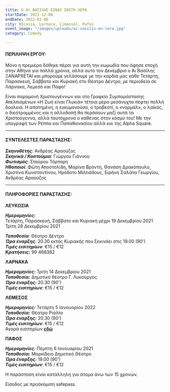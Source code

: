 ```yaml
---
title: Ο Αϊ ΒΑΣΙΛΗΣ ΕΙΝΑΙ ΣΚΕΤΗ ΛΕΡΑ
startDate: 2021-12-08
endDate: 2022-01-06
city: NIcosia, Larnaca, Limassol, Pafos
event_image: "/images/uploads/ai-vasilis-en-lera.jpg"
category: Comedy

---
```

#### ΠΕΡΙΛΗΨΗ ΕΡΓΟΥ:

Μόνο η πρεμιέρα δόθηκε πέρσι για αυτή την κωμωδία που άφησε εποχή στην Αθήνα για πολλά χρόνια, αλλά αυτό τον Δεκέμβριο ο Άι Βασίλης ΞΑΝΑΡΧΕΤΑΙ και μπορούμε γελάσουμε με την καρδιά μας κάθε Τετάρτη, Παρασκευή, Σάββατο και Κυριακή στο Θέατρο Δέντρο, με περιοδεία σε Λάρνακα, Λεμεσό και Πάφο!

Είναι παραμονή Χριστουγέννων και στο Γραφείο Συμπαράστασης Απελπισμένων «Η Ζωή είναι Γλυκιά» τέτοια μέρα μεσάνυχτα πέφτει πολλή δουλειά. Η απατημένη, η εγκυμονούσα, ο τραβεστί, ο «νορμάλ», ο λαϊκός, ο διεστραμμένος και η αλλοδαπή θα περάσουν μαζί αυτά τα Χριστούγεννα, αλλά ταυτόχρονα ο καθένας στον κόσμο του! Με την υπογραφή των Ρέππα και Παπαθανασίου αλλά και της Alpha Square.

***

#### ΣΥΝΤΕΛΕΣΤΕΣ ΠΑΡΑΣΤΑΣΗΣ:

**_Σκηνοθέτης_**: Ανδρέας Αραούζος  
**_Σκηνικά / Κοστούμια_**: Γιώργου Γιάννου  
**_Φωτισμός_**: Σταύρου Τάρταρη  
**_Ηθοποιοί_**: Φώτη Αποστολίδη, Μαρίνα Βρόντη, Θανάση Δρακόπουλο, Χριστίνα Κωνσταντίνου, Ηρόδοτο Μιλτιάδους, Ειρήνη Σαλάτα Γεωργίου, Ανδρέας Αραούζος

***

#### ΠΛΗΡΟΦΟΡΙΕΣ ΠΑΡΑΣΤΑΣΗΣ:

**ΛΕΥΚΩΣΙΑ**

**_Ημερομηνίες:_**  
Τετάρτη, Παρασκευή, Σάββατο και Κυριακή μέχρι 19 Δεκεμβρίου 2021  
Τρίτη 28 Δεκεμβρίου 2021

**_Τοποθεσία_**: Θέατρο Δέντρο  
**_Ώρα έναρξης_**: 20.30 εκτός Κυριακής που ξεκινάει στις 19.00 (90')  
**_Τιμές εισιτηρίων_**: €15 / €12  
**_Κρατήσεις:_** 99 468382

**ΛΑΡΝΑΚΑ**

**_Ημερομηνίες:_** Τρίτη 14 Δεκεμβρίου 2021  
**_Τοποθεσία:_** Δημοτικό θέατρο Γ. Λυκούργος  
**_Ώρα έναρξης:_** 20.30 (90')  
**_Τιμές εισιτηρίων_**: €15 / €12

**ΛΕΜΕΣΟΣ**

**_Ημερομηνίες:_** Τετάρτη 5 Ιανουαρίου 2022  
**_Τοποθεσία:_** Θέατρο Ριάλτο  
**_Ώρα έναρξης:_** 20.30 (90')  
**_Τιμές εισιτηρίων_**: €15 / €12  
Αγορά εισιτηρίων [**εδώ**](https://rialto.interticket.com/program/o-ai-vasilis-einai-sketi-lera-2320 "https://rialto.interticket.com/program/o-ai-vasilis-einai-sketi-lera-2320")

**ΠΑΦΟΣ**

**_Ημερομηνίες:_** Πέμπτη 6 Ιανουαρίου 2021  
**_Τοποθεσία:_** Μαρκίδειο Δημοτικό Θέατρο  
**_Ώρα έναρξης:_** 19.00 (90')  
**_Τιμές εισιτηρίων_**: €15 / €12

Η παράσταση είναι κατάλληλη για άτομα άνω των 15 χρονών.

Είσοδος με προσκόμιση safepass.